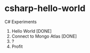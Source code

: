 # csharp-hello-world
C# Experiments

1. Hello World [DONE]
2. Connect to Mongo Atlas [DONE]
3. ?
4. Profit
